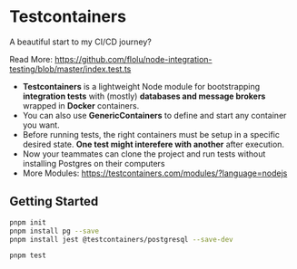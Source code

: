 # Testcontainers

A beautiful start to my CI/CD journey?

Read More: <https://github.com/flolu/node-integration-testing/blob/master/index.test.ts>

- **Testcontainers** is a lightweight Node module for bootstrapping **integration tests** with (mostly) **databases and message brokers** wrapped in **Docker** containers.
- You can also use **GenericContainers** to define and start any container you want.
- Before running tests, the right containers must be setup in a specific desired state. **One test might interefere with another** after execution.
- Now your teammates can clone the project and run tests without installing Postgres on their computers
- More Modules: <https://testcontainers.com/modules/?language=nodejs>

## Getting Started

```sh
pnpm init
pnpm install pg --save
pnpm install jest @testcontainers/postgresql --save-dev

pnpm test
```
